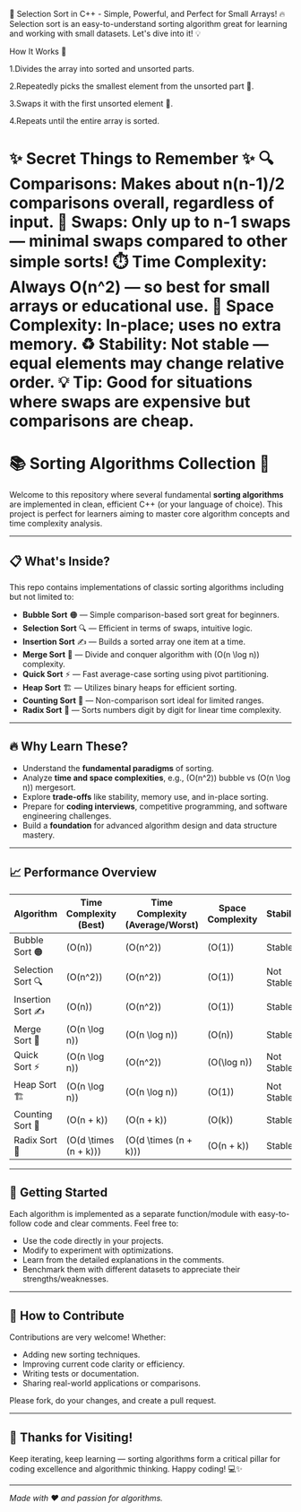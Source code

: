 
🚀 Selection Sort in C++ - Simple, Powerful, and Perfect for Small Arrays! 🔥
Selection sort is an easy-to-understand sorting algorithm great for learning and working with small datasets. Let's dive into it! 💡

How It Works 🧐

1.Divides the array into sorted and unsorted parts.

2.Repeatedly picks the smallest element from the unsorted part 🥇.

3.Swaps it with the first unsorted element 🔄.

4.Repeats until the entire array is sorted.


✨ Secret Things to Remember ✨
🔍 Comparisons: Makes about n(n-1)/2 comparisons overall, regardless of input.
🔄 Swaps: Only up to n-1 swaps — minimal swaps compared to other simple sorts!
⏱️ Time Complexity: Always O(n^2) — so best for small arrays or educational use.
💾 Space Complexity: In-place; uses no extra memory.
♻️ Stability: Not stable — equal elements may change relative order.
💡 Tip: Good for situations where swaps are expensive but comparisons are cheap.
=======
# 📚 Sorting Algorithms Collection 🚀

Welcome to this repository where several fundamental **sorting algorithms** are implemented in clean, efficient C++ (or your language of choice). This project is perfect for learners aiming to master core algorithm concepts and time complexity analysis. 

---

## 📋 What's Inside?

This repo contains implementations of classic sorting algorithms including but not limited to:

- **Bubble Sort** 🟠 — Simple comparison-based sort great for beginners.
- **Selection Sort** 🔍 — Efficient in terms of swaps, intuitive logic.
- **Insertion Sort** ✍️ — Builds a sorted array one item at a time.
- **Merge Sort** 🔀 — Divide and conquer algorithm with \(O(n \log n)\) complexity.
- **Quick Sort** ⚡ — Fast average-case sorting using pivot partitioning.
- **Heap Sort** 🏗️ — Utilizes binary heaps for efficient sorting.
- **Counting Sort** 🧮 — Non-comparison sort ideal for limited ranges.
- **Radix Sort** 🔢 — Sorts numbers digit by digit for linear time complexity.

---

## 🔥 Why Learn These?

- Understand the **fundamental paradigms** of sorting.
- Analyze **time and space complexities**, e.g., \(O(n^2)\) bubble vs \(O(n \log n)\) mergesort.
- Explore **trade-offs** like stability, memory use, and in-place sorting.
- Prepare for **coding interviews**, competitive programming, and software engineering challenges.
- Build a **foundation** for advanced algorithm design and data structure mastery.

---

## 📈 Performance Overview

| Algorithm       | Time Complexity (Best) | Time Complexity (Average/Worst) | Space Complexity  | Stability  |
|-----------------|------------------------|---------------------------------|-------------------|------------|
| Bubble Sort 🟠  | \(O(n)\)               | \(O(n^2)\)                      | \(O(1)\)          | Stable     |
| Selection Sort 🔍 | \(O(n^2)\)             | \(O(n^2)\)                      | \(O(1)\)          | Not Stable |
| Insertion Sort ✍️ | \(O(n)\)               | \(O(n^2)\)                      | \(O(1)\)          | Stable     |
| Merge Sort 🔀   | \(O(n \log n)\)        | \(O(n \log n)\)                 | \(O(n)\)          | Stable     |
| Quick Sort ⚡   | \(O(n \log n)\)        | \(O(n^2)\)                      | \(O(\log n)\)     | Not Stable |
| Heap Sort 🏗️   | \(O(n \log n)\)        | \(O(n \log n)\)                 | \(O(1)\)          | Not Stable |
| Counting Sort 🧮 | \(O(n + k)\)            | \(O(n + k)\)                    | \(O(k)\)          | Stable     |
| Radix Sort 🔢   | \(O(d \times (n + k))\) | \(O(d \times (n + k))\)         | \(O(n + k)\)      | Stable     |

---

## 🚀 Getting Started

Each algorithm is implemented as a separate function/module with easy-to-follow code and clear comments. Feel free to:

- Use the code directly in your projects.
- Modify to experiment with optimizations.
- Learn from the detailed explanations in the comments.
- Benchmark them with different datasets to appreciate their strengths/weaknesses.

---

## 📖 How to Contribute

Contributions are very welcome! Whether:

- Adding new sorting techniques.
- Improving current code clarity or efficiency.
- Writing tests or documentation.
- Sharing real-world applications or comparisons.

Please fork, do your changes, and create a pull request.

---

## 🙌 Thanks for Visiting!

Keep iterating, keep learning — sorting algorithms form a critical pillar for coding excellence and algorithmic thinking. Happy coding! 💻✨

---

*Made with ❤️ and passion for algorithms.*


